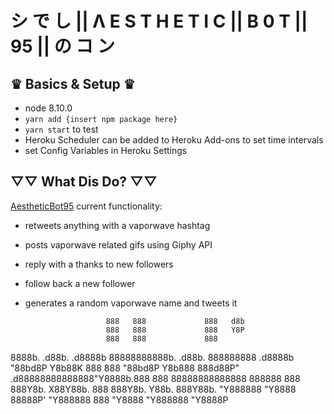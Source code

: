 
# シ で し || Λ E S T H E T I C || B 0 T || 95 || の コ ン

## ♛ Basics & Setup ♛

* node 8.10.0
* `yarn add {insert npm package here}`
* `yarn start` to test
* Heroku Scheduler can be added to Heroku Add-ons to set time intervals
* set Config Variables in Heroku Settings

## ▽▽ What Dis Do? ▽▽

[AestheticBot95](https://twitter.com/AestheticBot95) current functionality:
+ retweets anything with a vaporwave hashtag
+ posts vaporwave related gifs using Giphy API
+ reply with a thanks to new followers
+ follow back a new follower
+ generates a random vaporwave name and tweets it



                        888   888             888   d8b
                        888   888             888   Y8P
                        888   888             888
 8888b.  .d88b. .d8888b 88888888888b.  .d88b. 888888888 .d8888b
    "88bd8P  Y8b88K     888   888 "88bd8P  Y8b888   888d88P"
.d88888888888888"Y8888b.888   888  88888888888888   888888
888  888Y8b.         X88Y88b. 888  888Y8b.    Y88b. 888Y88b.
"Y888888 "Y8888  88888P' "Y888888  888 "Y8888  "Y888888 "Y8888P
